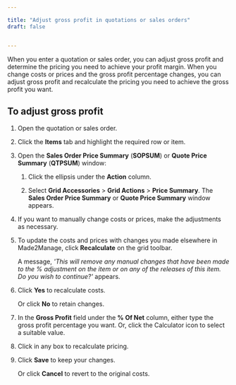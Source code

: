 ```yaml
---

title: "Adjust gross profit in quotations or sales orders"
draft: false


---
```


When you enter a quotation or sales order, you can adjust gross profit and determine the pricing you need to achieve your profit margin. When you change costs or prices and the gross profit percentage changes, you can adjust gross profit and recalculate the pricing you need to achieve the gross profit you want.

## To adjust gross profit

1.  Open the quotation or sales order.

2.  Click the **Items** tab and highlight the required row or item.

3.  Open the **Sales Order Price Summary** (**SOPSUM**) or **Quote Price Summary** (**QTPSUM**) window:

    1.  Click the ellipsis under the **Action** column.

    2.  Select **Grid Accessories** > **Grid Actions** > **Price Summary**. The **Sales Order Price Summary** or **Quote Price Summary** window appears.

4.  If you want to manually change costs or prices, make the adjustments as necessary.

5.  To update the costs and prices with changes you made elsewhere in Made2Manage, click **Recalculate** on the grid toolbar.

    A message, *'This will remove any manual changes that have been made to the % adjustment on the item or on any of the releases of this item. Do you wish to continue?'* appears.

6.  Click **Yes** to recalculate costs. 
    
    Or click **No** to retain changes.

5.  In the **Gross Profit** field under the **% Of Net** column, either type the gross profit percentage you want. Or, click the Calculator icon to select a suitable value.

6.  Click in any box to recalculate pricing.

7.  Click **Save** to keep your changes.

    Or click **Cancel** to revert to the original costs.